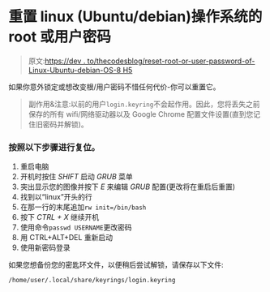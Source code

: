 # 重置 linux (Ubuntu/debian)操作系统的 root 或用户密码

> 原文:[https://dev . to/thecodesblog/reset-root-or-user-password-of-Linux-Ubuntu-debian-OS-8 H5](https://dev.to/thecodersblog/reset-root-or-user-password-of-linux-ubuntu-debian-os-8h5)

如果你意外锁定或想改变根/用户密码不惜任何代价-你可以重置它。

> 副作用&注意:以前的用户`login.keyring`不会起作用。因此，您将丢失之前保存的所有 wifi/网络驱动器以及 Google Chrome 配置文件设置(直到您记住旧密码并解锁)。

### [](#to-reset-follow-the-following-steps)按照以下步骤进行复位。

1.  重启电脑
2.  开机时按住 *SHIFT* 启动 *GRUB* 菜单
3.  突出显示您的图像并按下 *E* 来编辑 *GRUB* 配置(更改将在重启后重置)
4.  找到以“linux”开头的行
5.  在那一行的末尾追加`rw init=/bin/bash`
6.  按下 *CTRL + X* 继续开机
7.  使用命令`passwd USERNAME`更改密码
8.  用 CTRL+ALT+DEL 重新启动
9.  使用新密码登录

如果您想备份您的密匙环文件，以便稍后尝试解锁，请保存以下文件:

```
/home/user/.local/share/keyrings/login.keyring 
```
